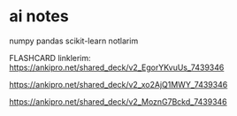 # ai notes
numpy pandas scikit-learn notlarim

FLASHCARD linklerim:
https://ankipro.net/shared_deck/v2_EgorYKvuUs_7439346

https://ankipro.net/shared_deck/v2_xo2AjQ1MWY_7439346

https://ankipro.net/shared_deck/v2_MoznG7Bckd_7439346
